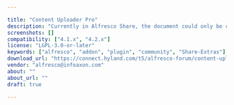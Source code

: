 ```yaml
---

title: "Content Uploader Pro"
description: "Currently in Alfresco Share, the document could only be categorized by invoking the â€œEdit Metadataâ€ screen once the document gets uploaded successfully. This introduces few extra clicks and steps to categorize the document. Organizations however require the capability to categorize the document during the document upload itself to avoid uncategorized documents being added to the Alfresco respository. Content Uploader Pro for Alfresco Share provides the functionality to categorize digital content such as documents at the time of upload to Alfresco repository. It provides a custom document upload form with the capability to categorize the document based on attributes such as document type, department, functions, impact etc."
screenshots: []
compatibility: ["4.1.x", "4.2.x"]
license: "LGPL-3.0-or-later"
keywords: ["alfresco", "addon", "plugin", "community", "Share-Extras"]
download_url: "https://connect.hyland.com/t5/alfresco-forum/content-uploader-pro/td-p/3028"
vendor: "alfresco@infoaxon.com"
about: ""
about_url: ""
draft: true

---
```

